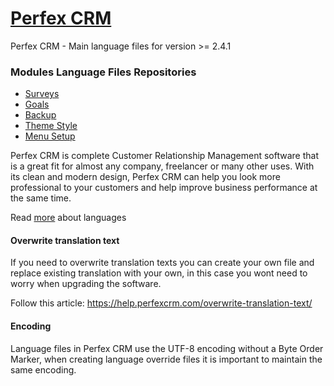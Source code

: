 # <a href="https://perfexcrm.com">Perfex CRM</a>
Perfex CRM - Main language files for version >= 2.4.1

### Modules Language Files Repositories
* <a href="https://github.com/mstojanovv/PerfexCRM-surveys">Surveys</a>
* <a href="https://github.com/mstojanovv/PerfexCRM-goals">Goals</a>
* <a href="https://github.com/mstojanovv/PerfexCRM-backup">Backup</a>
* <a href="https://github.com/mstojanovv/PerfexCRM-theme_style">Theme Style</a>
* <a href="https://github.com/mstojanovv/PerfexCRM-menu_setup">Menu Setup</a>
<p>
    Perfex CRM is complete Customer Relationship Management software that is a great fit for almost any company, freelancer or many other uses. With its clean and modern design, Perfex CRM can help you look more professional to your customers and help improve business performance at the same time.
</p>
<p>Read <a href="https://help.perfexcrm.com/system-language/">more</a> about languages</p>
<h4>Overwrite translation text</h4>
<p>
    If you need to overwrite translation texts you can create your own file and replace existing translation with your own, in this case you wont need to worry when upgrading the software.
</p>
<p>
    Follow this article: <a href="https://help.perfexcrm.com/overwrite-translation-text/">https://help.perfexcrm.com/overwrite-translation-text/</a>
</p>
<h4>Encoding</h4>
<p>
    Language files in Perfex CRM use the UTF-8 encoding without a Byte Order Marker, when creating language override files it is important to maintain the same encoding.
</p>
